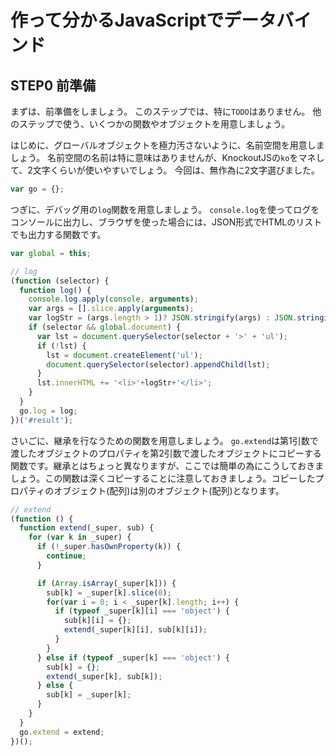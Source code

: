 # 作って分かるJavaScriptでデータバインド

## STEP0 前準備
まずは、前準備をしましょう。
このステップでは、特に`TODO`はありません。
他のステップで使う、いくつかの関数やオブジェクトを用意しましょう。

はじめに、グローバルオブジェクトを極力汚さないように、名前空間を用意しましょう。
名前空間の名前は特に意味はありませんが、KnockoutJSの`ko`をマネして、2文字くらいが使いやすいでしょう。
今回は、無作為に2文字選びました。

```javascript
var go = {};
```

つぎに、デバッグ用の`log`関数を用意しましょう。
`console.log`を使ってログをコンソールに出力し、ブラウザを使った場合には、JSON形式でHTMLのリストでも出力する関数です。

```javascript
var global = this;

// log
(function (selector) {
  function log() {
    console.log.apply(console, arguments);
    var args = [].slice.apply(arguments);
    var logStr = (args.length > 1)? JSON.stringify(args) : JSON.stringify(args[0]);
    if (selector && global.document) {
      var lst = document.querySelector(selector + '>' + 'ul');
      if (!lst) {
        lst = document.createElement('ul');
        document.querySelector(selector).appendChild(lst);
      }
      lst.innerHTML += '<li>'+logStr+'</li>';
    }
  }
  go.log = log;
})('#result');
```

さいごに、継承を行なうための関数を用意しましょう。
`go.extend`は第1引数で渡したオブジェクトのプロパティを第2引数で渡したオブジェクトにコピーする関数です。継承とはちょっと異なりますが、ここでは簡単の為にこうしておきましょう。この関数は深くコピーすることに注意しておきましょう。コピーしたプロパティのオブジェクト(配列)は別のオブジェクト(配列)となります。

```javascript
// extend
(function () {
  function extend(_super, sub) {
    for (var k in _super) {
      if (!_super.hasOwnProperty(k)) {
        continue;
      }

      if (Array.isArray(_super[k])) {
        sub[k] = _super[k].slice(0);
        for(var i = 0; i < _super[k].length; i++) {
          if (typeof _super[k][i] === 'object') {
            sub[k][i] = {};
            extend(_super[k][i], sub[k][i]);
          }
        }
      } else if (typeof _super[k] === 'object') {
        sub[k] = {};
        extend(_super[k], sub[k]);
      } else {
        sub[k] = _super[k];
      }
    }
  }
  go.extend = extend;
})();
```
